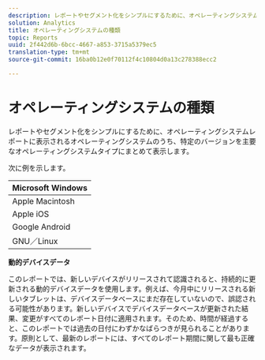 ```yaml
---
description: レポートやセグメント化をシンプルにするために、オペレーティングシステムレポートに表示されるオペレーティングシステムのうち、特定のバージョンを主要なオペレーティングシステムタイプにまとめて表示します。
solution: Analytics
title: オペレーティングシステムの種類
topic: Reports
uuid: 2f442d6b-6bcc-4667-a853-3715a5379ec5
translation-type: tm+mt
source-git-commit: 16ba0b12e0f70112f4c10804d0a13c278388ecc2

---
```



# オペレーティングシステムの種類

レポートやセグメント化をシンプルにするために、オペレーティングシステムレポートに表示されるオペレーティングシステムのうち、特定のバージョンを主要なオペレーティングシステムタイプにまとめて表示します。

次に例を示します。

| Microsoft Windows |
|---|
| Apple Macintosh |
| Apple iOS |
| Google Android |
| GNU／Linux |

**動的デバイスデータ**

このレポートでは、新しいデバイスがリリースされて認識されると、持続的に更新される動的デバイスデータを使用します。例えば、今月中にリリースされる新しいタブレットは、デバイスデータベースにまだ存在していないので、誤認される可能性があります。新しいデバイスでデバイスデータベースが更新された結果、変更がすべてのレポート日付に適用されます。そのため、時間が経過すると、このレポートでは過去の日付にわずかなばらつきが見られることがあります。原則として、最新のレポートには、すべてのレポート期間に関して最も正確なデータが表示されます。
